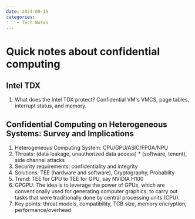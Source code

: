 ```yaml
---
date: 2024-09-15
categories:
    - Tech Notes
---
```


# Quick notes about confidential computing

## Intel TDX

1. What does the Intel TDX protect? Confidential VM's VMCS, page tables,
interrupt status, and memory.

## Confidential Computing on Heterogeneous Systems: Survey and Implications

1. Heterogeneous Computing System: CPU/GPU/ASIC/FPGA/NPU
2. Threats: (data leakage, unauthorized data access) * (software, tenent), side channel attacks
3. Security requirements: confidentiality and integrity
4. Solutions: TEE (hardware and software), Cryptography, Probablity
5. Trend: TEE for CPU to TEE for GPU, say NVIDIA H100
6. GPGPU: The idea is to leverage the power of GPUs, which are conventionally
used for generating computer graphics, to carry out tasks that were
traditionally done by central processing units (CPU).
7. Key points: threat models, compatibility, TCB size, memory encryption, performance/overhead